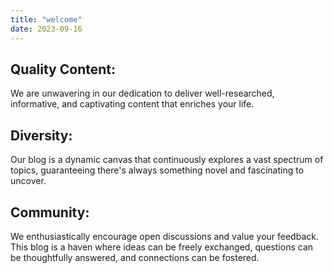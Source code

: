 ```yaml
---
title: "welcome"
date: 2023-09-16
---
```

## Quality Content:
We are unwavering in our dedication to deliver well-researched, informative, and captivating content that enriches your life.

## Diversity: 
Our blog is a dynamic canvas that continuously explores a vast spectrum of topics, guaranteeing there's always something novel and fascinating to uncover.

## Community:
We enthusiastically encourage open discussions and value your feedback. This blog is a haven where ideas can be freely exchanged, questions can be thoughtfully answered, and connections can be fostered.
